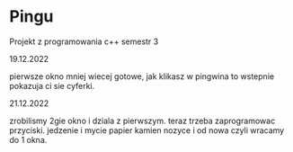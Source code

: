 # Pingu
Projekt z programowania c++ semestr 3

19.12.2022 

pierwsze okno mniej wiecej gotowe, jak klikasz w pingwina to wstepnie pokazuja ci sie cyferki.

21.12.2022

zrobilismy 2gie okno i dziala z pierwszym.
teraz trzeba zaprogramowac przyciski.
jedzenie i mycie
papier kamien nozyce i od nowa czyli wracamy do 1 okna.
